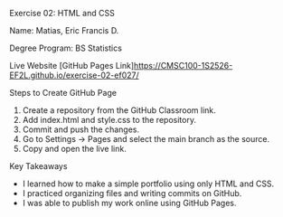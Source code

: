 Exercise 02: HTML and CSS

Name: Matias, Eric Francis D.

Degree Program: BS Statistics



Live Website
[GitHub Pages Link]https://CMSC100-1S2526-EF2L.github.io/exercise-02-ef027/


Steps to Create GitHub Page
1. Create a repository from the GitHub Classroom link.  
2. Add index.html and style.css to the repository.  
3. Commit and push the changes.  
4. Go to Settings → Pages and select the main branch as the source.  
5. Copy and open the live link.  



Key Takeaways
- I learned how to make a simple portfolio using only HTML and CSS.  
- I practiced organizing files and writing commits on GitHub.  
- I was able to publish my work online using GitHub Pages.  
